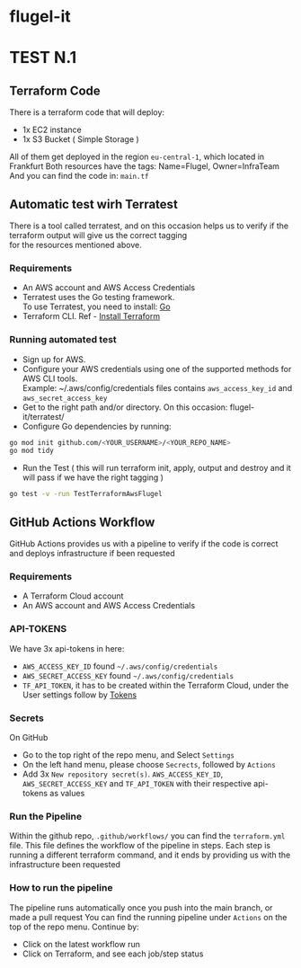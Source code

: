 # flugel-it
# TEST N.1

## Terraform Code
There is a terraform code that will deploy:
- 1x EC2 instance
- 1x S3 Bucket ( Simple Storage )

All of them get deployed in the region `eu-central-1`, which located in Frankfurt
Both resources have the tags: Name=Flugel, Owner=InfraTeam
And you can find the code in: `main.tf`


## Automatic test wirh Terratest
There is a tool called terratest, and on this occasion helps us to verify if the terraform output will give us the correct tagging \
for the resources mentioned above.

### Requirements
- An AWS account and AWS Access Credentials
- Terratest uses the Go testing framework. \
To use Terratest, you need to install: [Go](https://golang.org/)
- Terraform CLI. Ref - [Install Terraform](https://learn.hashicorp.com/tutorials/terraform/install-cli) 

### Running automated test
- Sign up for AWS.
- Configure your AWS credentials using one of the supported methods for AWS CLI tools. \
Example:  ~/.aws/config/credentials files contains `aws_access_key_id` and `aws_secret_access_key`
- Get to the right path and/or directory. On this occasion: flugel-it/terratest/
- Configure Go dependencies by running:
```bash
go mod init github.com/<YOUR_USERNAME>/<YOUR_REPO_NAME>
go mod tidy
```
- Run the Test ( this will run terraform init, apply, output and destroy and it will pass if we have the right tagging )
```bash
go test -v -run TestTerraformAwsFlugel
```


## GitHub Actions Workflow
GitHub Actions provides us with a pipeline to verify if the code is correct and deploys infrastructure if been requested

### Requirements
- A Terraform Cloud account
- An AWS account and AWS Access Credentials

### API-TOKENS
We have 3x api-tokens in here:
- `AWS_ACCESS_KEY_ID` found `~/.aws/config/credentials`
- `AWS_SECRET_ACCESS_KEY` found `~/.aws/config/credentials`
- `TF_API_TOKEN`, it has to be created within the Terraform Cloud, under the User settings follow by [Tokens](https://app.terraform.io/app/settings/tokens?utm_source=learn)

### Secrets
On GitHub
- Go to the top right of the repo menu, and Select `Settings`
- On the left hand menu, please choose `Secrects`, followed by `Actions`
- Add 3x `New repository secret(s)`. `AWS_ACCESS_KEY_ID`, `AWS_SECRET_ACCESS_KEY` and `TF_API_TOKEN` with their respective api-tokens as values

### Run the Pipeline
Within the github repo, `.github/workflows/` you can find the `terraform.yml` file.
This file defines the workflow of the pipeline in steps.
Each step is running a different terraform command, and it ends by providing us with the infrastructure been requested

### How to run the pipeline
The pipeline runs automatically once you push into the main branch, or made a pull request
You can find the running pipeline under `Actions` on the top of the repo menu. Continue by:
- Click on the latest workflow run
- Click on Terraform, and see each job/step status

